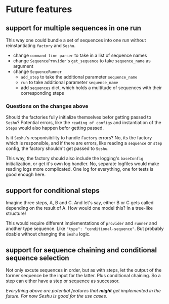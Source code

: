 # Future features


## support for multiple sequences in one run

This way one could bundle a set of sequences into one run without reinstantiating `factory` and `Seshu`.

* change `command line parser` to take in a list of sequence names
* change `SequenceProvider`'s `get_sequence` to take `sequence_name` as argument
* change `SequenceRunner`
  * `add_step` to take the additional parameter `sequence_name`
  * `run` to take additional parameter `sequence_name`
  * add `sequences` dict, which holds a multitude of sequences with their corresponding steps


### Questions on the changes above

Should the factories fully initialize themselves befor getting passed to `Seshu`? Potential errors, like the `reading of configs` and instantiation of the `Steps` would also happen befor getting passed.

Is it `Seshu`'s responisibility to handle `Factory` errors? No, its the factory which is responsible, and if there are errors, like reading a `sequence` or `step` config, the factory shouldn't get passed to `Seshu`.

This way, the factory should also include the logging's `baseConfig` initialization, or get it's own log handler. No, separate logfiles would make reading logs more complicated. One log for everything, one for tests is good enough here.


## support for conditional steps

Imagine three steps, A, B and C. And let's say, either B or C gets called depending on the result of A. How would one model this? In a tree-like structure!

This would require different implementations of `provider` and `runner` and another type sequence. Like `"type": "conditional-sequence"`. But probably doable without changing the `Seshu` logic.


## support for sequence chaining and conditional sequence selection

Not only excute sequences in order, but as with steps, let the output of the former sequence be the input for the latter. Plus conditional chaining. So a step can either have a step or sequence as successor.

*Everything above are potential features that **might** get implemented in the future. For now Seshu is good for the use cases.*